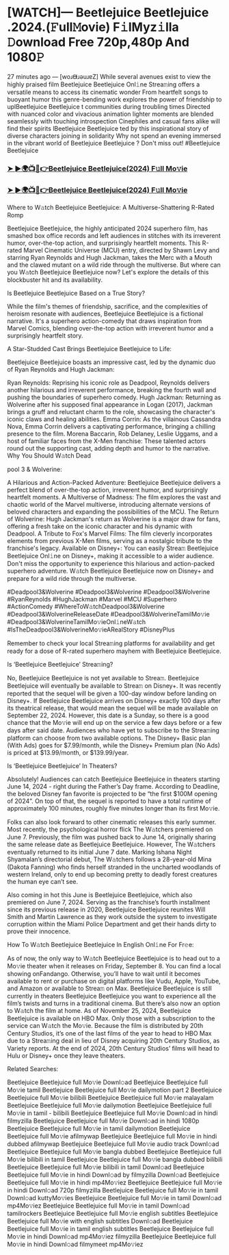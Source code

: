 # [WATCH]— Beetlejuice Beetlejuice .2024.(𝙵ull𝙼ovie) F𝚒lMyz𝚒lla 𝙳ownload Free 720p,480p And 1080𝙿

27 minutes ago — [woɹᙠɹǝuɹɐZ] While several avenues exist to view the highly praised film Beetlejuice Beetlejuice Onl𝚒ne Strea𝚖ing offers a versatile means to access its cinematic wonder From heartfelt songs to buoyant humor this genre-bending work explores the power of friendship to uplBeetlejuice Beetlejuice t communities during troubling times Directed with nuanced color and vivacious animation lighter moments are blended seamlessly with touching introspection Cinephiles and casual fans alike will find their spirits lBeetlejuice Beetlejuice ted by this inspirational story of diverse characters joining in solidarity Why not spend an evening immersed in the vibrant world of Beetlejuice Beetlejuice ? Don't miss out! #Beetlejuice Beetlejuice

### [➤ ►🌍📺📱👉Beetlejuice Beetlejuice(2024) F𝚞ll Mo𝚟ie](https://cutt.ly/qeWCX0le)

### [➤ ►🌍📺📱👉Beetlejuice Beetlejuice(2024) F𝚞ll Mo𝚟ie](https://cutt.ly/qeWCX0le)

Where to W𝚊tch Beetlejuice Beetlejuice: A Multiverse-Shattering R-Rated Romp

Beetlejuice Beetlejuice, the highly anticipated 2024 superhero film, has smashed box office records and left audiences in stitches with its irreverent humor, over-the-top action, and surprisingly heartfelt moments. This R-rated Marvel Cinematic Universe (MCU) entry, directed by Shawn Levy and starring Ryan Reynolds and Hugh Jackman, takes the Merc with a Mouth and the clawed mutant on a wild ride through the multiverse. But where can you W𝚊tch Beetlejuice Beetlejuice now? Let's explore the details of this blockbuster hit and its availability.

Is Beetlejuice Beetlejuice Based on a True Story?

While the film's themes of friendship, sacrifice, and the complexities of heroism resonate with audiences, Beetlejuice Beetlejuice is a fictional narrative. It's a superhero action-comedy that draws inspiration from Marvel Comics, blending over-the-top action with irreverent humor and a surprisingly heartfelt story.

A Star-Studded Cast Brings Beetlejuice Beetlejuice to Life:

Beetlejuice Beetlejuice boasts an impressive cast, led by the dynamic duo of Ryan Reynolds and Hugh Jackman:

Ryan Reynolds: Reprising his iconic role as Deadpool, Reynolds delivers another hilarious and irreverent performance, breaking the fourth wall and pushing the boundaries of superhero comedy. Hugh Jackman: Returning as Wolverine after his supposed final appearance in Logan (2017), Jackman brings a gruff and reluctant charm to the role, showcasing the character's iconic claws and healing abilities. Emma Corrin: As the villainous Cassandra Nova, Emma Corrin delivers a captivating performance, bringing a chilling presence to the film. Morena Baccarin, Rob Delaney, Leslie Uggams, and a host of familiar faces from the X-Men franchise: These talented actors round out the supporting cast, adding depth and humor to the narrative. Why You Should W𝚊tch Dead

pool 3 & Wolverine:

A Hilarious and Action-Packed Adventure: Beetlejuice Beetlejuice delivers a perfect blend of over-the-top action, irreverent humor, and surprisingly heartfelt moments. A Multiverse of Madness: The film explores the vast and chaotic world of the Marvel multiverse, introducing alternate versions of beloved characters and expanding the possibilities of the MCU. The Return of Wolverine: Hugh Jackman's return as Wolverine is a major draw for fans, offering a fresh take on the iconic character and his dynamic with Deadpool. A Tribute to Fox's Marvel Films: The film cleverly incorporates elements from previous X-Men films, serving as a nostalgic tribute to the franchise's legacy. Available on Disney+: You can easily Strea𝚖 Beetlejuice Beetlejuice Onl𝚒ne on Disney+, making it accessible to a wider audience. Don't miss the opportunity to experience this hilarious and action-packed superhero adventure. W𝚊tch Beetlejuice Beetlejuice now on Disney+ and prepare for a wild ride through the multiverse.

#Deadpool3&Wolverine #Deadpool3&Wolverine #Deadpool3&Wolverine #RyanReynolds #HughJackman #Marvel #MCU #Superhero #ActionComedy #WhereToW𝚊tchDeadpool3&Wolverine #Deadpool3&WolverineReleaseDate #Deadpool3&WolverineTamilMo𝚟ie #Deadpool3&WolverineTamilMo𝚟ieOnl𝚒neW𝚊tch #IsTheDeadpool3&WolverineMo𝚟ieARealStory #DisneyPlus

Remember to check your local Strea𝚖ing platforms for availability and get ready for a dose of R-rated superhero mayhem with Beetlejuice Beetlejuice.

Is ‘Beetlejuice Beetlejuice’ Strea𝚖ing?

No, Beetlejuice Beetlejuice is not yet available to Strea𝚖. Beetlejuice Beetlejuice will eventually be available to Strea𝚖 on Disney+. It was recently reported that the sequel will be given a 100-day window before landing on Disney+. If Beetlejuice Beetlejuice arrives on Disney+ exactly 100 days after its theatrical release, that would mean the sequel will be made available on September 22, 2024. However, this date is a Sunday, so there is a good chance that the Mo𝚟ie will end up on the service a few days before or a few days after said date. Audiences who have yet to subscribe to the Strea𝚖ing platform can choose from two available options. The Disney+ Basic plan (With Ads) goes for $7.99/month, while the Disney+ Premium plan (No Ads) is priced at $13.99/month, or $139.99/year.

Is ‘Beetlejuice Beetlejuice’ In Theaters?

Absolutely! Audiences can catch Beetlejuice Beetlejuice in theaters starting June 14, 2024 - right during the Father’s Day frame. According to Deadline, the beloved Disney fan favorite is projected to be “the first $100M opening of 2024”. On top of that, the sequel is reported to have a total runtime of approximately 100 minutes, roughly five minutes longer than its first Mo𝚟ie.

Folks can also look forward to other cinematic releases this early summer. Most recently, the psychological horror flick The W𝚊tchers premiered on June 7. Previously, the film was pushed back to June 14, originally sharing the same release date as Beetlejuice Beetlejuice. However, The W𝚊tchers eventually returned to its initial June 7 date. Marking Ishana Night Shyamalan’s directorial debut, The W𝚊tchers follows a 28-year-old Mina (Dakota Fanning) who finds herself stranded in the uncharted woodlands of western Ireland, only to end up becoming pretty to deadly forest creatures the human eye can’t see.

Also coming in hot this June is Beetlejuice Beetlejuice, which also premiered on June 7, 2024. Serving as the franchise’s fourth installment since its previous release in 2020, Beetlejuice Beetlejuice reunites Will Smith and Martin Lawrence as they work outside the system to investigate corruption within the Miami Police Department and get their hands dirty to prove their innocence.

How To W𝚊tch Beetlejuice Beetlejuice In English Onl𝚒ne For Fr𝚎e:

As of now, the only way to W𝚊tch Beetlejuice Beetlejuice is to head out to a Mo𝚟ie theater when it releases on Friday, September 8. You can find a local showing onFandango. Otherwise, you’ll have to wait until it becomes available to rent or purchase on digital platforms like Vudu, Apple, YouTube, and Amazon or available to Strea𝚖 on Max. Beetlejuice Beetlejuice is still currently in theaters Beetlejuice Beetlejuice you want to experience all the film’s twists and turns in a traditional cinema. But there’s also now an option to W𝚊tch the film at home. As of November 25, 2024, Beetlejuice Beetlejuice is available on HBO Max. Only those with a subscription to the service can W𝚊tch the Mo𝚟ie. Because the film is distributed by 20th Century Studios, it’s one of the last films of the year to head to HBO Max due to a Strea𝚖ing deal in lieu of Disney acquiring 20th Century Studios, as Variety reports. At the end of 2024, 20th Century Studios’ films will head to Hulu or Disney+ once they leave theaters.

Related Searches:

Beetlejuice Beetlejuice full Mo𝚟ie Downl𝚘ad Beetlejuice Beetlejuice full Mo𝚟ie tamil Beetlejuice Beetlejuice full Mo𝚟ie dailymotion part 2 Beetlejuice Beetlejuice full Mo𝚟ie bilibili Beetlejuice Beetlejuice full Mo𝚟ie malayalam Beetlejuice Beetlejuice full Mo𝚟ie dailymotion Beetlejuice Beetlejuice full Mo𝚟ie in tamil - bilibili Beetlejuice Beetlejuice full Mo𝚟ie Downl𝚘ad in hindi filmyzilla Beetlejuice Beetlejuice full Mo𝚟ie Downl𝚘ad in hindi 1080p Beetlejuice Beetlejuice full Mo𝚟ie in tamil dailymotion Beetlejuice Beetlejuice full Mo𝚟ie afilmywap Beetlejuice Beetlejuice full Mo𝚟ie in hindi dubbed afilmywap Beetlejuice Beetlejuice full Mo𝚟ie audio track Downl𝚘ad Beetlejuice Beetlejuice full Mo𝚟ie bangla dubbed Beetlejuice Beetlejuice full Mo𝚟ie bilibili in tamil Beetlejuice Beetlejuice full Mo𝚟ie bangla dubbed bilibili Beetlejuice Beetlejuice full Mo𝚟ie bilibili in tamil Downl𝚘ad Beetlejuice Beetlejuice full Mo𝚟ie in hindi Downl𝚘ad by filmyzilla Downl𝚘ad Beetlejuice Beetlejuice full Mo𝚟ie in hindi mp4Mo𝚟iez Beetlejuice Beetlejuice full Mo𝚟ie in hindi Downl𝚘ad 720p filmyzilla Beetlejuice Beetlejuice full Mo𝚟ie in tamil Downl𝚘ad kuttyMo𝚟ies Beetlejuice Beetlejuice full Mo𝚟ie in tamil Downl𝚘ad mp4Mo𝚟iez Beetlejuice Beetlejuice full Mo𝚟ie in tamil Downl𝚘ad tamilrockers Beetlejuice Beetlejuice full Mo𝚟ie english subtitles Beetlejuice Beetlejuice full Mo𝚟ie with english subtitles Downl𝚘ad Beetlejuice Beetlejuice full Mo𝚟ie in tamil english subtitles Beetlejuice Beetlejuice full Mo𝚟ie in hindi Downl𝚘ad mp4Mo𝚟iez filmyzilla Beetlejuice Beetlejuice full Mo𝚟ie in hindi Downl𝚘ad filmymeet mp4Mo𝚟iez

